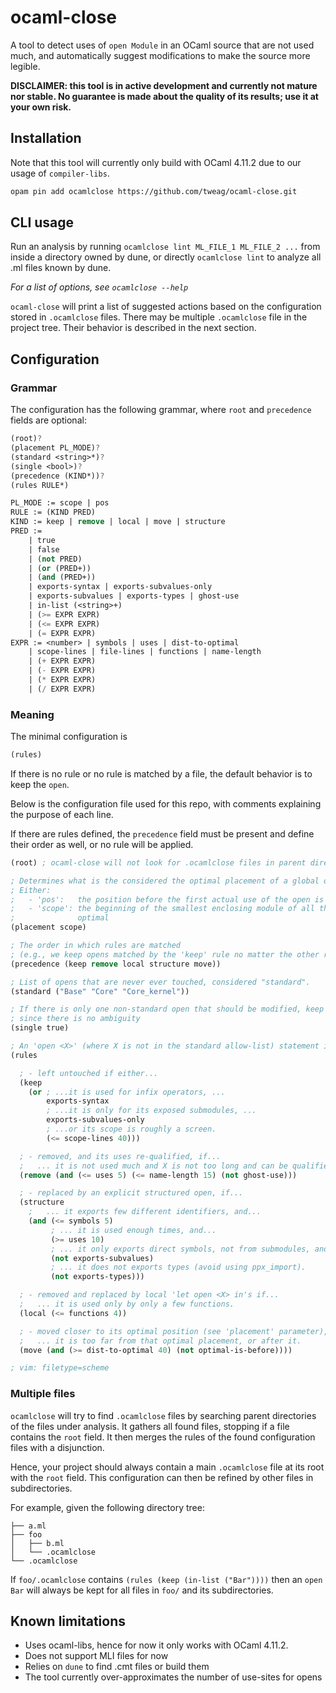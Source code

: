 # ocaml-close

A tool to detect uses of `open Module` in an OCaml source that are not
used much, and automatically suggest modifications to make the source more
legible.

**DISCLAIMER: this tool is in active development and currently not mature nor
stable. No guarantee is made about the quality of its results; use it at your
own risk.**

## Installation

Note that this tool will currently only build with OCaml 4.11.2 due to our usage
of `compiler-libs`.

```bash
opam pin add ocamlclose https://github.com/tweag/ocaml-close.git
```

## CLI usage

Run an analysis by running `ocamlclose lint ML_FILE_1 ML_FILE_2 ...`
from inside a directory owned by dune, or directly `ocamlclose lint` to analyze all .ml files known by dune.

*For a list of options, see `ocamlclose --help`*

`ocaml-close` will print a list of suggested actions based on the configuration
stored in `.ocamlclose` files. There may be multiple `.ocamlclose` file in the
project tree. Their behavior is described in the next section.

## Configuration

### Grammar

The configuration has the following grammar, where `root` and `precedence`
fields are optional:

```scheme
(root)?
(placement PL_MODE)?
(standard <string>*)?
(single <bool>)?
(precedence (KIND*))?
(rules RULE*)

PL_MODE := scope | pos
RULE := (KIND PRED)
KIND := keep | remove | local | move | structure
PRED :=
    | true
    | false
    | (not PRED)
    | (or (PRED+))
    | (and (PRED+))
    | exports-syntax | exports-subvalues-only
    | exports-subvalues | exports-types | ghost-use
    | in-list (<string>+)
    | (>= EXPR EXPR)
    | (<= EXPR EXPR)
    | (= EXPR EXPR)
EXPR := <number> | symbols | uses | dist-to-optimal
    | scope-lines | file-lines | functions | name-length
    | (+ EXPR EXPR)
    | (- EXPR EXPR)
    | (* EXPR EXPR)
    | (/ EXPR EXPR)
```

### Meaning

The minimal configuration is
```scheme
(rules)
```

If there is no rule or no rule is matched by a file, the default behavior is to
keep the `open`.

Below is the configuration file used for this repo, with comments explaining the
purpose of each line.

If there are rules defined, the `precedence` field must be present and define
their order as well, or no rule will be applied.

```scheme
(root) ; ocaml-close will not look for .ocamlclose files in parent directories

; Determines what is the considered the optimal placement of a global open.
; Either:
;   - 'pos':   the position before the first actual use of the open is optimal
;   - 'scope': the beginning of the smallest enclosing module of all the uses is
;              optimal
(placement scope)

; The order in which rules are matched
; (e.g., we keep opens matched by the 'keep' rule no matter the other rules)
(precedence (keep remove local structure move))

; List of opens that are never ever touched, considered "standard".
(standard ("Base" "Core" "Core_kernel"))

; If there is only one non-standard open that should be modified, keep it,
; since there is no ambiguity
(single true)

; An 'open <X>' (where X is not in the standard allow-list) statement is...
(rules

  ; - left untouched if either...
  (keep
    (or ; ...it is used for infix operators, ...
        exports-syntax
        ; ...it is only for its exposed submodules, ...
        exports-subvalues-only
        ; ...or its scope is roughly a screen.
        (<= scope-lines 40)))

  ; - removed, and its uses re-qualified, if...
  ;   ... it is not used much and X is not too long and can be qualified easily.
  (remove (and (<= uses 5) (<= name-length 15) (not ghost-use)))

  ; - replaced by an explicit structured open, if...
  (structure
    ;   ... it exports few different identifiers, and...
    (and (<= symbols 5)
         ; ... it is used enough times, and...
         (>= uses 10)
         ; ... it only exports direct symbols, not from submodules, and...
         (not exports-subvalues)
         ; ... it does not exports types (avoid using ppx_import).
         (not exports-types)))

  ; - removed and replaced by local 'let open <X> in's if...
  ;   ... it is used only by only a few functions.
  (local (<= functions 4))

  ; - moved closer to its optimal position (see 'placement' parameter), if...
  ;   ... it is too far from that optimal placement, or after it.
  (move (and (>= dist-to-optimal 40) (not optimal-is-before))))

; vim: filetype=scheme
```

### Multiple files

`ocamlclose` will try to find `.ocamlclose` files by searching parent
directories of the files under analysis. It gathers all found files, stopping if
a file contains the `root` field. It then merges the rules of the found
configuration files with a disjunction.

Hence, your project should always contain a main `.ocamlclose` file at its root with
the `root` field. This configuration can then be refined by other files in
subdirectories.

For example, given the following directory tree:
```
├── a.ml
├── foo
│   ├── b.ml
│   └── .ocamlclose
└── .ocamlclose
```

If `foo/.ocamlclose` contains `(rules (keep (in-list ("Bar"))))` then an
`open Bar` will always be kept for all files in `foo/` and its subdirectories.

## Known limitations

- Uses ocaml-libs, hence for now it only works with OCaml 4.11.2.
- Does not support MLI files for now
- Relies on `dune` to find .cmt files or build them
- The tool currently over-approximates the number of use-sites for opens
